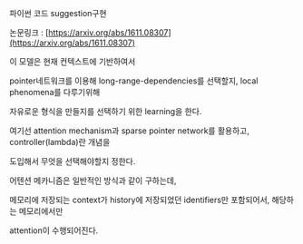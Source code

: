 파이썬 코드 suggestion구현

논문링크 : [https://arxiv.org/abs/1611.08307](https://arxiv.org/abs/1611.08307)

이 모델은 현재 컨텍스트에 기반하여서

pointer네트워크를 이용해 long-range-dependencies를 선택할지, local phenomena를 다루기위해

자유로운 형식을 만들지를 선택하기 위한 learning을 한다.

여기선 attention mechanism과 sparse pointer network를 활용하고, controller(lambda)란 개념을

도입해서 무엇을 선택해야할지 정한다.

어텐션 메카니즘은 일반적인 방식과 같이 구하는데,

메모리에 저장되는 context가 history에 저장되었던 identifiers만 포함되어서, 해당하는 메모리에서만

attention이 수행되어진다.

